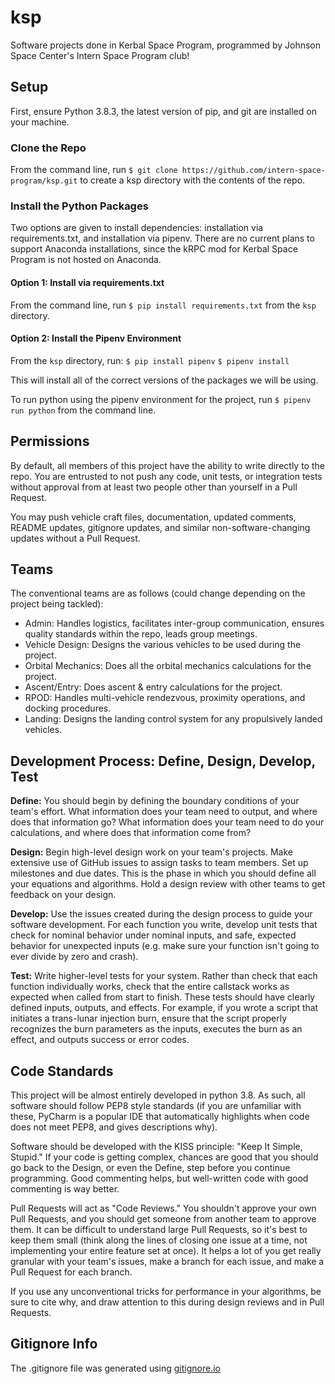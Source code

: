 # ksp
Software projects done in Kerbal Space Program, programmed by Johnson Space Center's Intern Space Program club!

## Setup
First, ensure Python 3.8.3, the latest version of pip, and git are installed on your machine.

### Clone the Repo
From the command line, run `$ git clone https://github.com/intern-space-program/ksp.git` to create a ksp directory with the contents of the repo.

### Install the Python Packages
Two options are given to install dependencies: installation via requirements.txt, and installation via pipenv. There are no current plans to support Anaconda installations, since the kRPC mod for Kerbal Space Program is not hosted on Anaconda.

#### Option 1: Install via requirements.txt
From the command line, run `$ pip install requirements.txt` from the `ksp` directory.

#### Option 2: Install the Pipenv Environment
From the `ksp` directory, run:
`$ pip install pipenv`
`$ pipenv install`

This will install all of the correct versions of the packages we will be using.

To run python using the pipenv environment for the project, run `$ pipenv run python` from the command line.

## Permissions
By default, all members of this project have the ability to write directly to the repo. You are entrusted to not push any code, unit tests, or integration tests without approval from at least two people other than yourself in a Pull Request.

You may push vehicle craft files, documentation, updated comments, README updates, gitignore updates, and similar non-software-changing updates without a Pull Request.

## Teams
The conventional teams are as follows (could change depending on the project being tackled):
- Admin: Handles logistics, facilitates inter-group communication, ensures quality standards within the repo, leads group meetings.
- Vehicle Design: Designs the various vehicles to be used during the project.
- Orbital Mechanics: Does all the orbital mechanics calculations for the project.
- Ascent/Entry: Does ascent & entry calculations for the project.
- RPOD: Handles multi-vehicle rendezvous, proximity operations, and docking procedures.
- Landing: Designs the landing control system for any propulsively landed vehicles.

## Development Process: Define, Design, Develop, Test
**Define:** You should begin by defining the boundary conditions of your team's effort. What information does your team need to output, and where does that information go? What information does your team need to do your calculations, and where does that information come from?

**Design:** Begin high-level design work on your team's projects. Make extensive use of GitHub issues to assign tasks to team members. Set up milestones and due dates. This is the phase in which you should define all your equations and algorithms. Hold a design review with other teams to get feedback on your design.

**Develop:** Use the issues created during the design process to guide your software development. For each function you write, develop unit tests that check for nominal behavior under nominal inputs, and safe, expected behavior for unexpected inputs (e.g. make sure your function isn't going to ever divide by zero and crash).

**Test:** Write higher-level tests for your system. Rather than check that each function individually works, check that the entire callstack works as expected when called from start to finish. These tests should have clearly defined inputs, outputs, and effects. For example, if you wrote a script that initiates a trans-lunar injection burn, ensure that the script properly recognizes the burn parameters as the inputs, executes the burn as an effect, and outputs success or error codes.

## Code Standards
This project will be almost entirely developed in python 3.8. As such, all software should follow PEP8 style standards (if you are unfamiliar with these, PyCharm is a popular IDE that automatically highlights when code does not meet PEP8, and gives descriptions why).

Software should be developed with the KISS principle: "Keep It Simple, Stupid." If your code is getting complex, chances are good that you should go back to the Design, or even the Define, step before you continue programming. Good commenting helps, but well-written code with good commenting is way better.

Pull Requests will act as "Code Reviews." You shouldn't approve your own Pull Requests, and you should get someone from another team to approve them. It can be difficult to understand large Pull Requests, so it's best to keep them small (think along the lines of closing one issue at a time, not implementing your entire feature set at once). It helps a lot of you get really granular with your team's issues, make a branch for each issue, and make a Pull Request for each branch.

If you use any unconventional tricks for performance in your algorithms, be sure to cite why, and draw attention to this during design reviews and in Pull Requests.

## Gitignore Info
The .gitignore file was generated using [gitignore.io](https://www.toptal.com/developers/gitignore)

